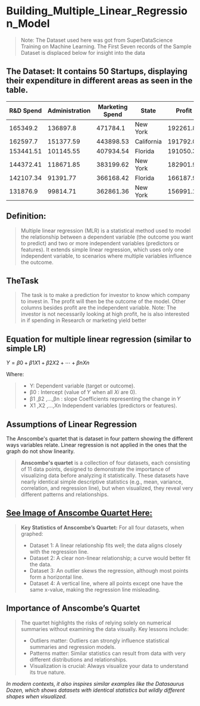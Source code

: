 # Building_Multiple_Linear_Regression_Model
> Note: The Dataset used here was got from SuperDataScience Training on Machine Learning.
> The First Seven records of the Sample Dataset is displaced below for insight into the data

## The Dataset: It contains 50 Startups, displaying their expenditure in different areas as seen in the table.
|R&D Spend|	Administration|	Marketing Spend|	State	|Profit|
|----------|---------------|----------------|-------|-------|
|165349.2|	136897.8|	471784.1|	New York|	192261.83|
|162597.7	|151377.59	|443898.53	|California	|191792.06|
|153441.51|	101145.55|	407934.54|	Florida|	191050.39|
|144372.41	|118671.85	|383199.62	|New York	|182901.99|
|142107.34|	91391.77|	366168.42|	Florida|	166187.94|
|131876.9	|99814.71	|362861.36	|New York	|156991.12|

## Definition: 
> Multiple linear regression (MLR) is a statistical method used to model the relationship between a dependent variable (the outcome you want to predict) and two or more independent variables (predictors or features). It extends simple linear regression, which uses only one independent variable, to scenarios where multiple variables influence the outcome.

## TheTask
> The task is to make a prediction for investor to know which company to invest in. The profit will then be the outcome of the model. Other columns besides profit are the independent variable.
> Note: The investor is not necessarily looking at high profit, he is also interested in if spending in Research or marketing yield better

## Equation for multiple linear regression (similar to simple LR)
$Y=β0 +β1X1 +β2X2 +⋯+βnXn$

Where:
> + Y: Dependent variable (target or outcome).
> + β0 : Intercept  (value of 𝑌 when all 𝑋𝑖 are 0).
> + β1 ,β2 ,…,βn : slope Coefficients representing the change in 𝑌
> + X1 ,X2 ,…,Xn Independent variables (predictors or features).

## Assumptions of Linear Regression
The Anscombe's quartet that is dataset in four pattern showing the different ways variables relate. Linear regression is not applied in the ones that the graph do not show linearity.
> __Anscombe's quartet__ is a collection of four datasets, each consisting of 11 data points, designed to demonstrate the importance of visualizing data before analyzing it statistically. These datasets have nearly identical simple descriptive statistics (e.g., mean, variance, correlation, and regression line), but when visualized, they reveal very different patterns and relationships.

## [See Image of Anscombe Quartet Here:](https://ibb.co/jMTZYcY)

> __Key Statistics of Anscombe’s Quartet:__  For all four datasets, when graphed:
> + Dataset 1: A linear relationship fits well; the data aligns closely with the regression line.
> + Dataset 2: A clear non-linear relationship; a curve would better fit the data.
> + Dataset 3: An outlier skews the regression, although most points form a horizontal line.
> + Dataset 4: A vertical line, where all points except one have the same x-value, making the regression line misleading.

## Importance of Anscombe’s Quartet
> The quartet highlights the risks of relying solely on numerical summaries without examining the data visually. Key lessons include:
> + Outliers matter: Outliers can strongly influence statistical summaries and regression models.
> + Patterns matter: Similar statistics can result from data with very different distributions and relationships.
> + Visualization is crucial: Always visualize your data to understand its true nature.

_In modern contexts, it also inspires similar examples like the Datasaurus Dozen, which shows datasets with identical statistics but wildly different shapes when visualized._
​
​
  
